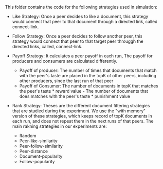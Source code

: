 This folder contains the code for the following strategies used in simulation:

+ Like Strategy: Once a peer decides to like a document, this strategy would connect that peer to that document through a directed link, called connect-link.

+ Follow Strategy: Once a peer decides to follow another peer, this strategy would connect that peer to that target peer througgh the directed links, called, connect-link.

+ Payoff Strategy: It calculates a peer payoff in each run, The payoff for producers and consumers are calculated differently. 
  * Payoff of producer: The number of times that documents that match with the peer's taste are placed in the topK of other peers, including other producers, since the last run of that peer 
  * Payoff of Consumer: The number of documents in topK that matches the peer's taste *  reward value  - The number of documents that does matches with the peer's taste * punishment value 


+ Rank Strategy: Theses are the different document filtering strategies that are studied during the experiment. We use the "with memory" version of these strategies, which keeps record of topK documents in each run, and does not repeat them in the next runs of that peers. The main rakning strategies in our experiments are: 

     * Random 
     * Peer-like-similarity
     * Peer-follow-similarity
     * Peer-distance
     * Document-popularity
     * Follow-popularity 





